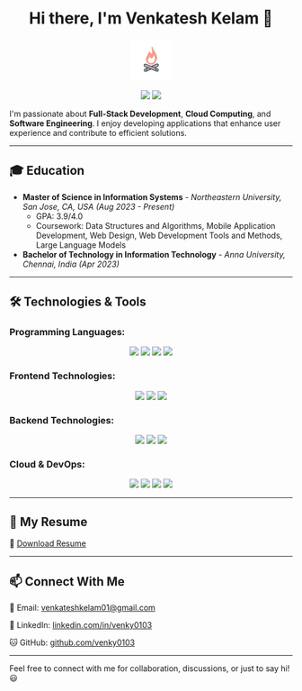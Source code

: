 <h1 align="center">Hi there, I'm Venkatesh Kelam 👋</h1>

<p align="center">
  <img src="https://github.com/suhasmaddali/GIF-files/blob/main/animat-campfire-color.gif" width="75" />
</p>

<p align="center">
  <a href="https://www.linkedin.com/in/venky0103"><img src="https://img.shields.io/badge/LinkedIn-0077B5?style=for-the-badge&logo=linkedin&logoColor=white"></a>
  <a href="http://github.com/venky0103"><img src="https://img.shields.io/badge/GitHub-181717?style=for-the-badge&logo=github&logoColor=white"></a>
</p>

I'm passionate about __Full-Stack Development__, __Cloud Computing__, and __Software Engineering__. I enjoy developing applications that enhance user experience and contribute to efficient solutions.

---

## 🎓 Education

- **Master of Science in Information Systems** - *Northeastern University, San Jose, CA, USA* _(Aug 2023 - Present)_
  - GPA: 3.9/4.0
  - Coursework: Data Structures and Algorithms, Mobile Application Development, Web Design, Web Development Tools and Methods, Large Language Models
- **Bachelor of Technology in Information Technology** - *Anna University, Chennai, India* _(Apr 2023)_

---

## 🛠 Technologies & Tools

### **Programming Languages:**
<p align="center">
  <img src="https://img.shields.io/badge/Java-ED8B00?style=for-the-badge&logo=java&logoColor=white" />
  <img src="https://img.shields.io/badge/Python-3776AB?style=for-the-badge&logo=python&logoColor=white" />
  <img src="https://img.shields.io/badge/JavaScript-F7DF1E?style=for-the-badge&logo=javascript&logoColor=black" />
  <img src="https://img.shields.io/badge/TypeScript-007ACC?style=for-the-badge&logo=typescript&logoColor=white" />
</p>

### **Frontend Technologies:**
<p align="center">
  <img src="https://img.shields.io/badge/React-20232A?style=for-the-badge&logo=react&logoColor=61DAFB" />
  <img src="https://img.shields.io/badge/Next.js-000000?style=for-the-badge&logo=nextdotjs&logoColor=white" />
  <img src="https://img.shields.io/badge/TailwindCSS-38B2AC?style=for-the-badge&logo=tailwind-css&logoColor=white" />
</p>

### **Backend Technologies:**
<p align="center">
  <img src="https://img.shields.io/badge/Node.js-43853D?style=for-the-badge&logo=node.js&logoColor=white" />
  <img src="https://img.shields.io/badge/Express.js-000000?style=for-the-badge&logo=express&logoColor=white" />
  <img src="https://img.shields.io/badge/Spring%20Boot-6DB33F?style=for-the-badge&logo=spring&logoColor=white" />
</p>

### **Cloud & DevOps:**
<p align="center">
  <img src="https://img.shields.io/badge/AWS-FF9900?style=for-the-badge&logo=amazon-aws&logoColor=white" />
  <img src="https://img.shields.io/badge/Terraform-623CE4?style=for-the-badge&logo=terraform&logoColor=white" />
  <img src="https://img.shields.io/badge/Docker-2496ED?style=for-the-badge&logo=docker&logoColor=white" />
  <img src="https://img.shields.io/badge/Kubernetes-326CE5?style=for-the-badge&logo=kubernetes&logoColor=white" />
</p>

---

## 📄 My Resume

📄 [Download Resume](https://github.com/venky0103/Resume/blob/main/Venkatesh_Resume.pdf)

---

## 📫 Connect With Me

📧 Email: [venkateshkelam01@gmail.com](mailto:venkateshkelam01@gmail.com)

📘 LinkedIn: [linkedin.com/in/venky0103](https://www.linkedin.com/in/venky0103)

🐱 GitHub: [github.com/venky0103](http://github.com/venky0103)

---

Feel free to connect with me for collaboration, discussions, or just to say hi! 😃
